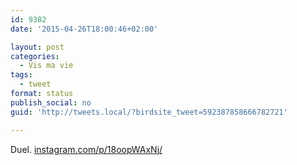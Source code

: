 ```yaml
---
id: 9382
date: '2015-04-26T18:00:46+02:00'

layout: post
categories:
  - Vis ma vie
tags:
  - tweet
format: status
publish_social: no
guid: 'http://tweets.local/?birdsite_tweet=592387858666782721'

---
```


Duel. [instagram.com/p/18oopWAxNj/](https://instagram.com/p/18oopWAxNj/)